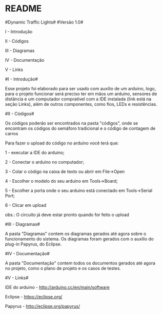 # README #

#Dynamic Traffic Lights#
#Versão 1.0#

I   - Introdução

II  - Códigos

III - Diagramas

IV - Documentação

V  - Links

#I - Introdução#

Esse projeto foi elaborado para ser usado com auxílio de um arduino, logo, para o projeto funcionar será preciso ter em mãos um arduino, sensores de distância e um computador compratível com a IDE instalada (link está na seção Links), além de outros componentes, como fios, LEDs e resistências.

#II - Códigos#

Os códigos poderão ser encontrados na pasta "códigos", onde se encontram os códigos do semáforo tradicional e o código de contagem de carros

Para fazer o upload do código no arduino você terá que:

1 - executar a IDE do arduino;

2 - Conectar o arduino no computador;

3 - Colar o código na caixa de texto ou abrir em File->Open

4 - Escolher o modelo do seu arduino em Tools->Board;

5 - Escolher a porta onde o seu arduino está conectado em Tools->Serial Port;

6 - Clicar em upload

obs.: O circuito já deve estar pronto quando for feito o upload

#III - Diagramas#

A pasta "Diagramas" contem os diagramas gerados até agora sobre o funcionamento do sistema. Os diagramas foram gerados com o auxílio do plug-in Papyrus, do Eclipse.

#IV - Documentação#

A pasta "Documentação" contem todos os documentos gerados até agora no projeto, como o plano de projeto e os casos de testes.

#V - Links#

IDE do arduino - http://arduino.cc/en/main/software

Eclipse - https://eclipse.org/

Papyrus - http://eclipse.org/papyrus/


